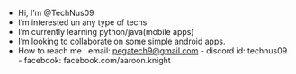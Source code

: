 - Hi, I’m @TechNus09
- I’m interested un any type of techs
- I’m currently learning python/java(mobile apps)
- I’m looking to collaborate on some simple android apps.
- How to reach me : email: pegatech9@gmail.com - discord id: technus09 - facebook: facebook.com/aaroon.knight

<!---
TechNus09/TechNus09 is a ✨ special ✨ repository because its `README.md` (this file) appears on your GitHub profile.
You can click the Preview link to take a look at your changes.
--->
